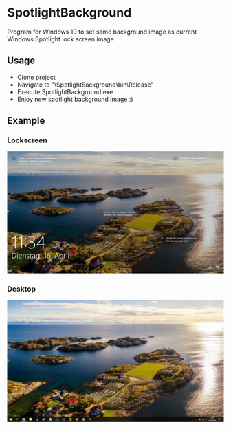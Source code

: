 # SpotlightBackground

Program for Windows 10 to set same background image as current Windows Spotlight lock screen image

## Usage

* Clone project
* Navigate to "\SpotlightBackground\bin\Release"
* Execute SpotlightBackground.exe
* Enjoy new spotlight background image :)

## Example

### Lockscreen
![Alt text](https://github.com/as14df/SpotlightBackground/blob/master/Images/ls.png)

### Desktop
![Alt text](https://github.com/as14df/SpotlightBackground/blob/master/Images/ds.png)
